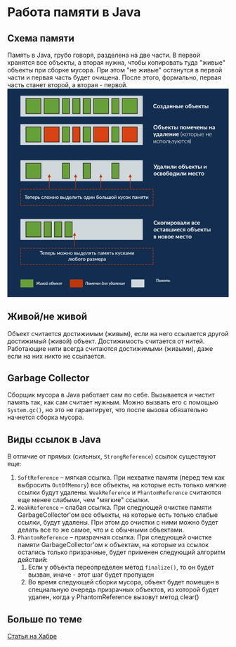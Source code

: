 # Работа памяти в Java
## Схема памяти
Память в Java, грубо говоря, разделена на две части. В первой хранятся все объекты, а вторая нужна, 
чтобы копировать туда "живые" объекты при сборке мусора. При этом "не живые" останутся в первой части и 
первая часть будет очищена. После этого, формально, первая часть станет второй, а вторая - первой.
![img.png](img.png)

## Живой/не живой
Объект считается достижимым (живым), если на него ссылается другой достижимый (живой) объект. Достижимость
считается от нитей. Работающие нити всегда считаются достижимыми (живыми), даже если на них никто не ссылается.

## Garbage Collector
Сборщик мусора в Java работает сам по себе. Вызывается и чистит память так, как сам считает нужным. Можно
вызвать его с помощью `System.gc()`, но это не гарантирует, что после вызова обязательно начнется сборка мусора.


## Виды ссылок в Java
В отличие от прямых (сильных, `StrongReference`) ссылок существуют еще:
1) `SoftReference` – мягкая ссылка. 
При нехватке памяти (перед тем как выбросить `OutOfMemory`) все объекты, на которые есть только мягкие ссылки
будут удалены. `WeakReference` и `PhantomReference` считаются еще менее слабыми, чем "мягкие" ссылки.
2) `WeakReference` – слабая ссылка.
При следующей очистке памяти GarbageCollector'ом все объекты, на которые есть только слабые ссылки, будут удалены.
При этом до очистки с ними можно будет делать все то же самое, что и с обычными объектами.
3) `PhantomReference` – призрачная ссылка.
При следующей очистке памяти GarbageCollector'ом к объектам, на которые из ссылок остались только призрачные, 
будет применен следующий алгоритм действий:
   1) Если у объекта переопределен метод `finalize()`, то он будет вызван, иначе - этот шаг будет пропущен
   2) Во время следующей сборки мусора, объект будет помещен в специальную очередь призрачных объектов, 
   из которой будет удален, когда у PhantomReference вызовут метод clear()

## Больше по теме
[Статья на Хабре](https://habr.com/ru/company/otus/blog/553996/)